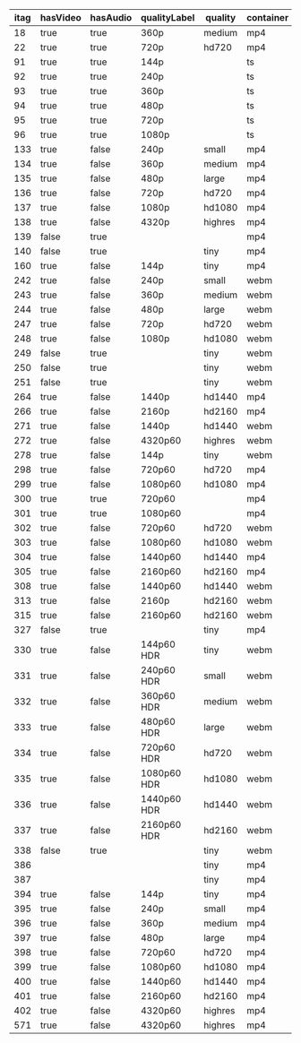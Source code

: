 | itag | hasVideo | hasAudio | qualityLabel | quality | container | videoCodec | audioCodec | audioQuality | audioBitrate | audioSampleRate |
| --- | --- | --- | --- | --- | --- | --- | --- | --- | --- | --- |
| 18 | true | true | 360p | medium | mp4 | AVC | AAC | AUDIO_QUALITY_LOW | 96 | 44100 |
| 22 | true | true | 720p | hd720 | mp4 | AVC | AAC | AUDIO_QUALITY_MEDIUM | 192 | 44100 |
| 91 | true | true | 144p || ts | AVC | AAC || 48 ||
| 92 | true | true | 240p || ts | AVC | AAC || 48 ||
| 93 | true | true | 360p || ts | AVC | AAC || 128 ||
| 94 | true | true | 480p || ts | AVC | AAC || 128 ||
| 95 | true | true | 720p || ts | AVC | AAC || 256 ||
| 96 | true | true | 1080p || ts | AVC | AAC || 256 ||
| 133 | true | false | 240p | small | mp4 | AVC |||||
| 134 | true | false | 360p | medium | mp4 | AVC |||||
| 135 | true | false | 480p | large | mp4 | AVC |||||
| 136 | true | false | 720p | hd720 | mp4 | AVC |||||
| 137 | true | false | 1080p | hd1080 | mp4 | AVC |||||
| 138 | true | false | 4320p | highres | mp4 | AVC |||||
| 139 | false | true ||| mp4 || AAC || 48 ||
| 140 | false | true || tiny | mp4 || AAC | AUDIO_QUALITY_MEDIUM | 128 | 44100 |
| 160 | true | false | 144p | tiny | mp4 | AVC |||||
| 242 | true | false | 240p | small | webm | VP9 |||||
| 243 | true | false | 360p | medium | webm | VP9 |||||
| 244 | true | false | 480p | large | webm | VP9 |||||
| 247 | true | false | 720p | hd720 | webm | VP9 |||||
| 248 | true | false | 1080p | hd1080 | webm | VP9 |||||
| 249 | false | true || tiny | webm || OPUS | AUDIO_QUALITY_LOW | 48 | 48000 |
| 250 | false | true || tiny | webm || OPUS | AUDIO_QUALITY_LOW | 64 | 48000 |
| 251 | false | true || tiny | webm || OPUS | AUDIO_QUALITY_MEDIUM | 160 | 48000 |
| 264 | true | false | 1440p | hd1440 | mp4 | AVC |||||
| 266 | true | false | 2160p | hd2160 | mp4 | AVC |||||
| 271 | true | false | 1440p | hd1440 | webm | VP9 |||||
| 272 | true | false | 4320p60 | highres | webm | VP9 |||||
| 278 | true | false | 144p | tiny | webm | VP9 |||||
| 298 | true | false | 720p60 | hd720 | mp4 | AVC |||||
| 299 | true | false | 1080p60 | hd1080 | mp4 | AVC |||||
| 300 | true | true | 720p60 || mp4 | AVC | AAC || 128 | 48000 |
| 301 | true | true | 1080p60 || mp4 | AVC | AAC || 128 | 48000 |
| 302 | true | false | 720p60 | hd720 | webm | VP9 |||||
| 303 | true | false | 1080p60 | hd1080 | webm | VP9 |||||
| 304 | true | false | 1440p60 | hd1440 | mp4 | AVC |||||
| 305 | true | false | 2160p60 | hd2160 | mp4 | AVC |||||
| 308 | true | false | 1440p60 | hd1440 | webm | VP9 |||||
| 313 | true | false | 2160p | hd2160 | webm | VP9 |||||
| 315 | true | false | 2160p60 | hd2160 | webm | VP9 |||||
| 327 | false | true || tiny | mp4 || AAC | AUDIO_QUALITY_MEDIUM || 44100 |
| 330 | true | false | 144p60 HDR | tiny | webm | VP9 |||||
| 331 | true | false | 240p60 HDR | small | webm | VP9 |||||
| 332 | true | false | 360p60 HDR | medium | webm | VP9 |||||
| 333 | true | false | 480p60 HDR | large | webm | VP9 |||||
| 334 | true | false | 720p60 HDR | hd720 | webm | VP9 |||||
| 335 | true | false | 1080p60 HDR | hd1080 | webm | VP9 |||||
| 336 | true | false | 1440p60 HDR | hd1440 | webm | VP9 |||||
| 337 | true | false | 2160p60 HDR | hd2160 | webm | VP9 |||||
| 338 | false | true || tiny | webm || OPUS | AUDIO_QUALITY_MEDIUM || 48000 |
| 386 |||| tiny | mp4 ||||||
| 387 |||| tiny | mp4 ||||||
| 394 | true | false | 144p | tiny | mp4 | AV1 |||||
| 395 | true | false | 240p | small | mp4 | AV1 |||||
| 396 | true | false | 360p | medium | mp4 | AV1 |||||
| 397 | true | false | 480p | large | mp4 | AV1 |||||
| 398 | true | false | 720p60 | hd720 | mp4 | AV1 |||||
| 399 | true | false | 1080p60 | hd1080 | mp4 | AV1 |||||
| 400 | true | false | 1440p60 | hd1440 | mp4 | AV1 |||||
| 401 | true | false | 2160p60 | hd2160 | mp4 | AV1 |||||
| 402 | true | false | 4320p60 | highres | mp4 | AV1 |||||
| 571 | true | false | 4320p60 | highres | mp4 | AV1 |||||
